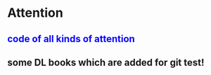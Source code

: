 # Attention
## <font color="blue">code of all kinds of attention</font>
## some DL books which are added for git test!
